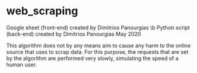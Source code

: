 # web_scraping

Google sheet (front-end) created by Dimitrios Panourgias
\b Python script (back-end) created by Dimitrios Panourgias
May 2020

This algorithm does not by any means aim
to cause any harm to the online source
that uses to scrap data. For this purpose, the
requests that are set by the algorithm are performed
very slowly, simulating the speed of a human user.
